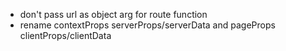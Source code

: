 - don't pass url as object arg for route function
- rename contextProps serverProps/serverData and pageProps clientProps/clientData
